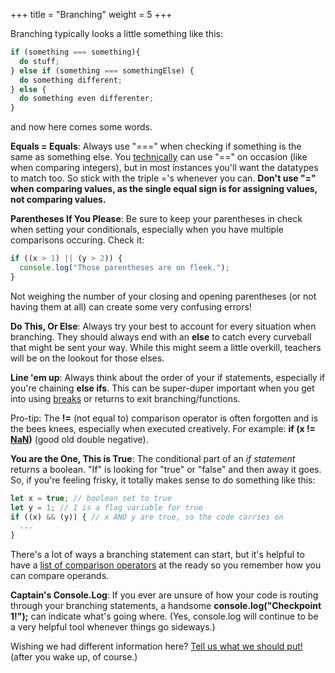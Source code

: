 +++
title = "Branching"
weight = 5
+++

Branching typically looks a little something like this:

```js
if (something === something){
  do stuff;
} else if (something === somethingElse) {
  do something different;
} else {
  do something even differenter;
}
```
and now here comes some words.

**Equals = Equals**: Always use "===" when checking if something is the same as
something else. You
[technically](https://www.guru99.com/difference-equality-strict-operator-javascript.html)
can use "==" on occasion (like when comparing integers), but in most instances
you'll want the datatypes to match too. So stick with the triple ='s whenever
you can. **Don't use "=" when comparing values, as the single equal sign is for
assigning values, not comparing values.**

**Parentheses If You Please**: Be sure to keep your parentheses in check when
setting your conditionals, especially when you have multiple comparisons
occuring. Check it:
```js
if ((x > 1) || (y > 2)) {
  console.log("Those parentheses are on fleek.");
}
```
Not weighing the number of your closing and opening parentheses (or not having
them at all) can create some very confusing errors!

**Do This, Or Else**: Always try your best to account for every situation when
branching. They should always end with an **else** to catch every curveball that
might be sent your way. While this might seem a little overkill, teachers will
be on the lookout for those elses.

**Line 'em up**: Always think about the order of your if statements, especially
if you're chaining **else ifs**. This can be super-duper important when you get
into using
[breaks](https://developer.mozilla.org/en-US/docs/Web/JavaScript/Reference/Statements/break)
or returns to exit branching/functions.

Pro-tip: The **!=** (not equal to) comparison operator is often forgotten and is
the bees knees, especially when executed creatively. For example: **if (x !=
[NaN](https://developer.mozilla.org/en-US/docs/Web/JavaScript/Reference/Global_Objects/NaN))**
(good old double negative).

**You are the One, This is True**: The conditional part of an *if statement*
returns a boolean. "If" is looking for "true" or "false" and then away it goes.
So, if you're feeling frisky, it totally makes sense to do something like this:

```js
let x = true; // boolean set to true
let y = 1; // 1 is a flag variable for true
if ((x) && (y)) { // x AND y are true, so the code carries on
  ...
}
```

There's a lot of ways a branching statement can start, but it's helpful to have
a [list of comparison
operators](https://www.w3schools.com/js/js_comparisons.asp) at the ready so you
remember how you can compare operands.

**Captain's Console.Log**: If you ever are unsure of how your code is routing
through your branching statements, a handsome **console.log("Checkpoint 1!");**
can indicate what's going where. (Yes, console.log will continue to be a very
helpful tool whenever things go sideways.)

Wishing we had different information here? [Tell us what we should
put!](@/contributing/issues.md) (after you wake up, of course.)
